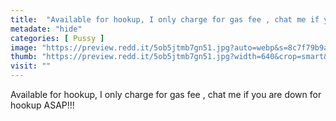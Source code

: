 ```yaml
---
title:  "Available for hookup, I only charge for gas fee , chat me if you are down for hookup ASAP!!!"
metadate: "hide"
categories: [ Pussy ]
image: "https://preview.redd.it/5ob5jtmb7gn51.jpg?auto=webp&s=8c7f79b9aafa5aab2efdb04aaa147b5f3626ec8b"
thumb: "https://preview.redd.it/5ob5jtmb7gn51.jpg?width=640&crop=smart&auto=webp&s=92479e1e76e2f5557b3558c76e62e9814a9d1128"
visit: ""
---
```

Available for hookup, I only charge for gas fee , chat me if you are down for hookup ASAP!!!
